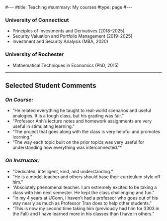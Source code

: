 #---
#title: Teaching
#summary: My courses
#type: page
#---

### University of Connecticut
- Principles of Investments and Derivatives (2018–2025)
- Security Valuation and Portfolio Management (2019–2025)
- Investment and Security Analysis (MBA, 2020)

### University of Rochester
- Mathematical Techniques in Economics (PhD, 2015)

---

## Selected Student Comments

### ***On Course:***
- “He related everything he taught to real-world scenarios and useful analogies. It is a tough class, but his grading was fair.”
- “Professor Anh’s lecture notes and homework assignments are very useful in stimulating learning.”
- “The project that goes along with the class is very helpful and promotes learning.”
- “The way each topic built on the prior topics was very useful for understanding how everything was interconnected.”*

### ***On Instructor:***
- “Dedicated, intelligent, kind, and understanding.”
- “He is a model teacher and others should base their curriculum style off him.”
- “Absolutely phenomenal teacher. I am extremely excited to be taking a class with him next semester. He kept the class challenging and fun.”
- “In my 4 years at UConn, I haven't had a professor who goes out of his way nearly as much as Professor Tran does to help other students.”
- “This is now my second time taking him (previously had him for 3303 in the Fall) and I have learned more in his classes than I have in others.”
